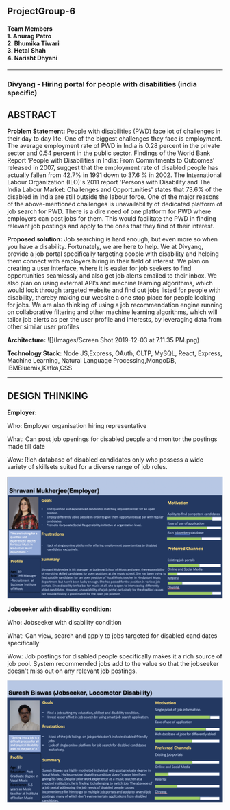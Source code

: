## ProjectGroup-6
#### Team Members </br> 1. Anurag Patro </br> 2. Bhumika Tiwari </br> 3. Hetal Shah </br> 4. Narisht Dhyani

------------------------------------------------------------------------------------------------------------------------------

### Divyang - Hiring portal for people with disabilities  (india specific)

ABSTRACT
--------

__Problem Statement:__ 
People with disabilities (PWD) face lot of challenges in their day to day life. One of the biggest challenges they face is employment. The average employment rate of PWD in India is 0.28 percent in the private sector and 0.54 percent in the public sector. Findings of the World Bank Report ‘People with Disabilities in India: From Commitments to Outcomes’ released in 2007, suggest that the employment rate of disabled people has actually fallen from 42.7% in 1991 down to 37.6 % in 2002. The International Labour Organization (ILO)'s 2011 report 'Persons with Disability and The India Labour Market: Challenges and Opportunities' states that 73.6% of the disabled in India are still outside the labour force.
One of the major reasons of the above-mentioned challenges is unavailability of dedicated platform of job search for PWD. There is a dire need of one platform for PWD where employers can post jobs for them. This would facilitate the PWD in finding relevant job postings and apply to the ones that they find of their interest.


__Proposed solution:__
Job searching is hard enough, but even more so when you have a disability. Fortunately, we are here to 
help. We at Divyang, provide a job portal specifically targeting people with disability and helping them connect with employers hiring in their field of interest. We plan on creating a user interface, where it is easier for job seekers to find opportunities seamlessly and also get job alerts emailed to their inbox. We also plan on using external API’s and machine learning algorithms, which would look through targeted website and find out jobs listed for people with disability, thereby making our website a one stop place for people looking for jobs. We are also thinking of using a job recommendation engine running on collaborative filtering and other machine learning algorithms, which will tailor job alerts as per the user profile and interests, by leveraging data from other similar user profiles


__Architecture:__
![](Images/Screen Shot 2019-12-03 at 7.11.35 PM.png)


__Technology Stack:__ Node JS,Express, OAuth, OLTP, MySQL, React, Express, Machine Learning, Natural Language Processing,MongoDB, IBMBluemix,Kafka,CSS 

------------------------------------------------------------------------------------------------------------------------------

DESIGN THINKING
---------------

__Employer:__

Who: Employer organisation hiring representative 

What: Can post job openings for disabled people and monitor the postings made till date

Wow: Rich database of disabled candidates only who possess a wide variety of skillsets suited for a diverse range of job roles.

![](Images/Employer.png)


__Jobseeker with disability condition:__

Who: Jobseeker with disability condition 

What: Can view, search and apply to jobs targeted for disabled candidates specifically

Wow: Job postings for disabled people specifically makes it a rich source of job pool. System recommended jobs add to the value so that the jobseeker doesn't miss out on any relevant job postings.

![](Images/JobseekerWithDisability.png)
